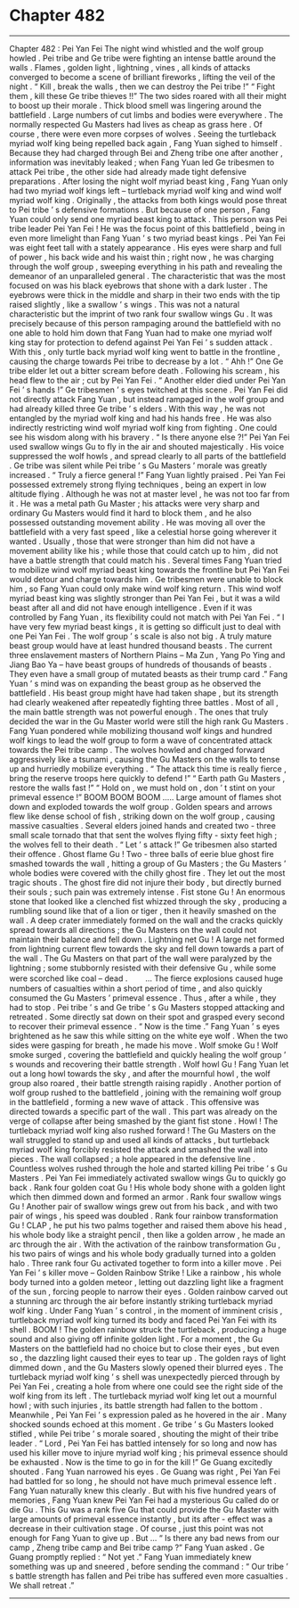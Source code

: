 
# Chapter 482


---

Chapter 482 : Pei Yan Fei
The night wind whistled and the wolf group howled .
Pei tribe and Ge tribe were fighting an intense battle around the walls .
Flames , golden light , lightning , vines , all kinds of attacks converged to become a scene of brilliant fireworks , lifting the veil of the night .
“ Kill , break the walls , then we can destroy the Pei tribe !”
“ Fight them , kill these Ge tribe thieves !!”
The two sides roared with all their might to boost up their morale .
Thick blood smell was lingering around the battlefield .
Large numbers of cut limbs and bodies were everywhere . The normally respected Gu Masters had lives as cheap as grass here . Of course , there were even more corpses of wolves .
Seeing the turtleback myriad wolf king being repelled back again , Fang Yuan sighed to himself .
Because they had charged through Bei and Zheng tribe one after another , information was inevitably leaked ; when Fang Yuan led Ge tribesmen to attack Pei tribe , the other side had already made tight defensive preparations .
After losing the night wolf myriad beast king , Fang Yuan only had two myriad wolf kings left – turtleback myriad wolf king and wind wolf myriad wolf king .
Originally , the attacks from both kings would pose threat to Pei tribe ’ s defensive formations . But because of one person , Fang Yuan could only send one myriad beast king to attack .
This person was Pei tribe leader Pei Yan Fei !
He was the focus point of this battlefield , being in even more limelight than Fang Yuan ’ s two myriad beast kings .
Pei Yan Fei was eight feet tall with a stately appearance . His eyes were sharp and full of power , his back wide and his waist thin ; right now , he was charging through the wolf group , sweeping everything in his path and revealing the demeanor of an unparalleled general .
The characteristic that was the most focused on was his black eyebrows that shone with a dark luster . The eyebrows were thick in the middle and sharp in their two ends with the tip raised slightly , like a swallow ’ s wings .
This was not a natural characteristic but the imprint of two rank four swallow wings Gu .
It was precisely because of this person rampaging around the battlefield with no one able to hold him down that Fang Yuan had to make one myriad wolf king stay for protection to defend against Pei Yan Fei ’ s sudden attack .
With this , only turtle back myriad wolf king went to battle in the frontline , causing the charge towards Pei tribe to decrease by a lot .
“ Ahh !” One Ge tribe elder let out a bitter scream before death .
Following his scream , his head flew to the air ; cut by Pei Yan Fei .
“ Another elder died under Pei Yan Fei ’ s hands !” Ge tribesmen ’ s eyes twitched at this scene .
Pei Yan Fei did not directly attack Fang Yuan , but instead rampaged in the wolf group and had already killed three Ge tribe ’ s elders .
With this way , he was not entangled by the myriad wolf king and had his hands free . He was also indirectly restricting wind wolf myriad wolf king from fighting . One could see his wisdom along with his bravery .
“ Is there anyone else ?!” Pei Yan Fei used swallow wings Gu to fly in the air and shouted majestically .
His voice suppressed the wolf howls , and spread clearly to all parts of the battlefield .
Ge tribe was silent while Pei tribe ’ s Gu Masters ’ morale was greatly increased .
“ Truly a fierce general !” Fang Yuan lightly praised .
Pei Yan Fei possessed extremely strong flying techniques , being an expert in low altitude flying . Although he was not at master level , he was not too far from it .
He was a metal path Gu Master ; his attacks were very sharp and ordinary Gu Masters would find it hard to block them , and he also possessed outstanding movement ability . He was moving all over the battlefield with a very fast speed , like a celestial horse going wherever it wanted . Usually , those that were stronger than him did not have a movement ability like his ; while those that could catch up to him , did not have a battle strength that could match his .
Several times Fang Yuan tried to mobilize wind wolf myriad beast king towards the frontline but Pei Yan Fei would detour and charge towards him .
Ge tribesmen were unable to block him , so Fang Yuan could only make wind wolf king return .
This wind wolf myriad beast king was slightly stronger than Pei Yan Fei , but it was a wild beast after all and did not have enough intelligence . Even if it was controlled by Fang Yuan , its flexibility could not match with Pei Yan Fei .
“ I have very few myriad beast kings , it is getting so difficult just to deal with one Pei Yan Fei . The wolf group ’ s scale is also not big . A truly mature beast group would have at least hundred thousand beasts . The current three enslavement masters of Northern Plains – Ma Zun , Yang Po Ying and Jiang Bao Ya – have beast groups of hundreds of thousands of beasts . They even have a small group of mutated beasts as their trump card .”
Fang Yuan ’ s mind was on expanding the beast group as he observed the battlefield .
His beast group might have had taken shape , but its strength had clearly weakened after repeatedly fighting three battles . Most of all , the main battle strength was not powerful enough .
The ones that truly decided the war in the Gu Master world were still the high rank Gu Masters .
Fang Yuan pondered while mobilizing thousand wolf kings and hundred wolf kings to lead the wolf group to form a wave of concentrated attack towards the Pei tribe camp .
The wolves howled and charged forward aggressively like a tsunami , causing the Gu Masters on the walls to tense up and hurriedly mobilize everything .
“ The attack this time is really fierce , bring the reserve troops here quickly to defend !”
“ Earth path Gu Masters , restore the walls fast !”
“ Hold on , we must hold on , don ’ t stint on your primeval essence !”
BOOM BOOM BOOM …..
Large amount of flames shot down and exploded towards the wolf group . Golden spears and arrows flew like dense school of fish , striking down on the wolf group , causing massive casualties .
Several elders joined hands and created two - three small scale tornado that that sent the wolves flying fifty - sixty feet high ; the wolves fell to their death .
“ Let ’ s attack !” Ge tribesmen also started their offence .
Ghost flame Gu !
Two - three balls of eerie blue ghost fire smashed towards the wall , hitting a group of Gu Masters ; the Gu Masters ’ whole bodies were covered with the chilly ghost fire .
They let out the most tragic shouts . The ghost fire did not injure their body , but directly burned their souls ; such pain was extremely intense .
Fist stone Gu !
An enormous stone that looked like a clenched fist whizzed through the sky , producing a rumbling sound like that of a lion or tiger , then it heavily smashed on the wall .
A deep crater immediately formed on the wall and the cracks quickly spread towards all directions ; the Gu Masters on the wall could not maintain their balance and fell down .
Lightning net Gu !
A large net formed from lightning current flew towards the sky and fell down towards a part of the wall .
The Gu Masters on that part of the wall were paralyzed by the lightning ; some stubbornly resisted with their defensive Gu , while some were scorched like coal – dead . 　　…
The fierce explosions caused huge numbers of casualties within a short period of time , and also quickly consumed the Gu Masters ’ primeval essence . Thus , after a while , they had to stop .
Pei tribe ’ s and Ge tribe ’ s Gu Masters stopped attacking and retreated . Some directly sat down on their spot and grasped every second to recover their primeval essence .
“ Now is the time .” Fang Yuan ’ s eyes brightened as he saw this while sitting on the white eye wolf . When the two sides were gasping for breath , he made his move .
Wolf smoke Gu !
Wolf smoke surged , covering the battlefield and quickly healing the wolf group ’ s wounds and recovering their battle strength .
Wolf howl Gu !
Fang Yuan let out a long howl towards the sky , and after the mournful howl , the wolf group also roared , their battle strength raising rapidly .
Another portion of wolf group rushed to the battlefield , joining with the remaining wolf group in the battlefield , forming a new wave of attack .
This offensive was directed towards a specific part of the wall .
This part was already on the verge of collapse after being smashed by the giant fist stone .
Howl !
The turtleback myriad wolf king also rushed forward !
The Gu Masters on the wall struggled to stand up and used all kinds of attacks , but turtleback myriad wolf king forcibly resisted the attack and smashed the wall into pieces .
The wall collapsed ; a hole appeared in the defensive line . Countless wolves rushed through the hole and started killing Pei tribe ’ s Gu Masters . Pei Yan Fei immediately activated swallow wings Gu to quickly go back .
Rank four golden coat Gu !
His whole body shone with a golden light which then dimmed down and formed an armor .
Rank four swallow wings Gu !
Another pair of swallow wings grew out from his back , and with two pair of wings , his speed was doubled .
Rank four rainbow transformation Gu !
CLAP , he put his two palms together and raised them above his head , his whole body like a straight pencil , then like a golden arrow , he made an arc through the air .
With the activation of the rainbow transformation Gu , his two pairs of wings and his whole body gradually turned into a golden halo .
Three rank four Gu activated together to form into a killer move .
Pei Yan Fei ’ s killer move – Golden Rainbow Strike !
Like a rainbow , his whole body turned into a golden meteor , letting out dazzling light like a fragment of the sun , forcing people to narrow their eyes .
Golden rainbow carved out a stunning arc through the air before instantly striking turtleback myriad wolf king .
Under Fang Yuan ’ s control , in the moment of imminent crisis , turtleback myriad wolf king turned its body and faced Pei Yan Fei with its shell .
BOOM !
The golden rainbow struck the turtleback , producing a huge sound and also giving off infinite golden light .
For a moment , the Gu Masters on the battlefield had no choice but to close their eyes , but even so , the dazzling light caused their eyes to tear up .
The golden rays of light dimmed down , and the Gu Masters slowly opened their blurred eyes .
The turtleback myriad wolf king ’ s shell was unexpectedly pierced through by Pei Yan Fei , creating a hole from where one could see the right side of the wolf king from its left .
The turtleback myriad wolf king let out a mournful howl ; with such injuries , its battle strength had fallen to the bottom .
Meanwhile , Pei Yan Fei ’ s expression paled as he hovered in the air .
Many shocked sounds echoed at this moment .
Ge tribe ’ s Gu Masters looked stifled , while Pei tribe ’ s morale soared , shouting the might of their tribe leader .
“ Lord , Pei Yan Fei has battled intensely for so long and now has used his killer move to injure myriad wolf king ; his primeval essence should be exhausted . Now is the time to go in for the kill !” Ge Guang excitedly shouted .
Fang Yuan narrowed his eyes . Ge Guang was right , Pei Yan Fei had battled for so long , he should not have much primeval essence left .
Fang Yuan naturally knew this clearly .
But with his five hundred years of memories , Fang Yuan knew Pei Yan Fei had a mysterious Gu called do or die Gu . This Gu was a rank five Gu that could provide the Gu Master with large amounts of primeval essence instantly , but its after - effect was a decrease in their cultivation stage .
Of course , just this point was not enough for Fang Yuan to give up . But …
“ Is there any bad news from our camp , Zheng tribe camp and Bei tribe camp ?” Fang Yuan asked .
Ge Guang promptly replied : “ Not yet .”
Fang Yuan immediately knew something was up and sneered , before sending the command : “ Our tribe ’ s battle strength has fallen and Pei tribe has suffered even more casualties . We shall retreat .”

---


